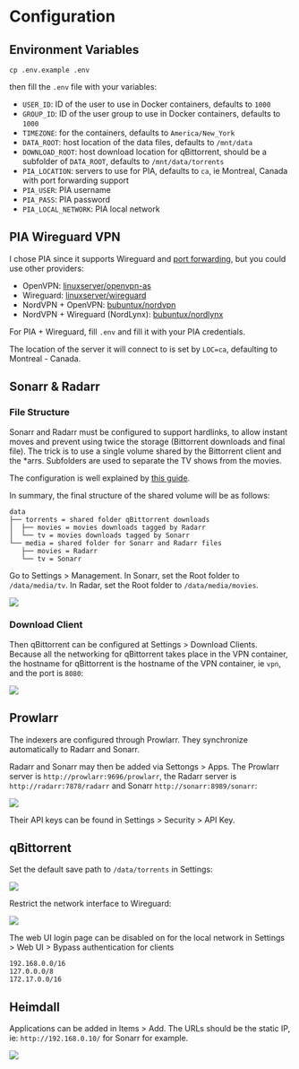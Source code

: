 # Configuration

## Environment Variables

`cp .env.example .env`

then fill the `.env` file with your variables:

- `USER_ID`: ID of the user to use in Docker containers, defaults to `1000`
- `GROUP_ID`: ID of the user group to use in Docker containers, defaults to `1000`
- `TIMEZONE`: for the containers, defaults to `America/New_York`
- `DATA_ROOT`: host location of the data files, defaults to `/mnt/data`
- `DOWNLOAD_ROOT`: host download location for qBittorrent, should be a subfolder of `DATA_ROOT`, defaults to `/mnt/data/torrents`
- `PIA_LOCATION`: servers to use for PIA, defaults to `ca`, ie Montreal, Canada with port forwarding support
- `PIA_USER`: PIA username
- `PIA_PASS`: PIA password
- `PIA_LOCAL_NETWORK`: PIA local network

## PIA Wireguard VPN

I chose PIA since it supports Wireguard and [port forwarding](https://github.com/thrnz/docker-wireguard-pia/issues/26#issuecomment-868165281),
but you could use other providers:

- OpenVPN: [linuxserver/openvpn-as](https://hub.docker.com/r/linuxserver/openvpn-as)
- Wireguard: [linuxserver/wireguard](https://hub.docker.com/r/linuxserver/wireguard)
- NordVPN + OpenVPN: [bubuntux/nordvpn](https://hub.docker.com/r/bubuntux/nordvpn/dockerfile)
- NordVPN + Wireguard (NordLynx): [bubuntux/nordlynx](https://hub.docker.com/r/bubuntux/nordlynx)

For PIA + Wireguard, fill `.env` and fill it with your PIA credentials.

The location of the server it will connect to is set by `LOC=ca`, defaulting to Montreal - Canada.

## Sonarr & Radarr

### File Structure

Sonarr and Radarr must be configured to support hardlinks, to allow instant moves and prevent using twice the storage 
(Bittorrent downloads and final file). The trick is to use a single volume shared by the Bittorrent client and the *arrs.
Subfolders are used to separate the TV shows from the movies.

The configuration is well explained by [this guide](https://trash-guides.info/Hardlinks/How-to-setup-for/Docker/).

In summary, the final structure of the shared volume will be as follows:

```
data
├── torrents = shared folder qBittorrent downloads
│  ├── movies = movies downloads tagged by Radarr
│  └── tv = movies downloads tagged by Sonarr
└── media = shared folder for Sonarr and Radarr files
   ├── movies = Radarr
   └── tv = Sonarr
```

Go to Settings > Management.
In Sonarr, set the Root folder to `/data/media/tv`.
In Radar, set the Root folder to `/data/media/movies`.

![](https://cdn.poupa.net/uploads/2022/03/root-folder.png)

### Download Client

Then qBittorrent can be configured at Settings > Download Clients. Because all the networking for qBittorrent takes
place in the VPN container, the hostname for qBittorrent is the hostname of the VPN container, ie `vpn`, and the port is `8080`:

![](https://cdn.poupa.net/uploads/2022/03/qbittorrent.png)

## Prowlarr

The indexers are configured through Prowlarr. They synchronize automatically to Radarr and Sonarr.

Radarr and Sonarr may then be added via Settongs > Apps. The Prowlarr server is `http://prowlarr:9696/prowlarr`, the Radarr server
is `http://radarr:7878/radarr` and Sonarr `http://sonarr:8989/sonarr`:

![](https://cdn.poupa.net/uploads/2022/03/sonarr.png)

Their API keys can be found in Settings > Security > API Key.

## qBittorrent

Set the default save path to `/data/torrents` in Settings:

![](https://cdn.poupa.net/uploads/2022/03/path.png)

Restrict the network interface to Wireguard:

![](https://cdn.poupa.net/uploads/2022/03/wireguard.png)

The web UI login page can be disabled on for the local network in Settings > Web UI > Bypass authentication for clients

```
192.168.0.0/16
127.0.0.0/8
172.17.0.0/16
```

## Heimdall

Applications can be added in Items > Add. The URLs should be the static IP, ie: `http://192.168.0.10/` for Sonarr
for example.

![](https://cdn.poupa.net/uploads/2022/03/homepage.png)
